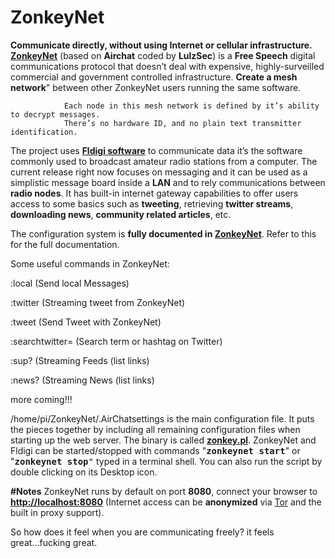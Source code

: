 # ZonkeyNet
<b>Communicate directly, without using Internet or cellular infrastructure.</b>
<a href="http://localhost:8080" target="_blank" title="ZonkeyNet Mesh Network"><b>ZonkeyNet</b></a> (based on <b>Airchat</b> coded by <b>LulzSec</b>) is a <b>Free Speech</b> digital communications protocol that doesn’t deal with expensive, 
                highly-surveilled commercial and government controlled infrastructure.
<b>Create a mesh network</b>" between other ZonkeyNet users running the same software.</b>

                Each node in this mesh network is defined by it’s ability to decrypt messages.
                There’s no hardware ID, and no plain text transmitter identification.
<p>             
The project uses <a href="http://sourceforge.net/projects/fldigi/files/" target="_blank" title="Fldigi Files"><b>Fldigi software</b></a> to communicate data it’s the software commonly used to broadcast amateur radio stations from a computer.
The current release right now focuses on messaging and it can be used as a simplistic message board inside a <b>LAN</b> and to rely communications between <b>radio nodes</b>. It has built-in internet gateway capabilities to offer users access to some basics such as <b>tweeting</b>, retrieving <b>twitter streams</b>, <b>downloading news</b>, <b>community related articles</b>, etc.
</p>
<p>
The configuration system is <b>fully documented in <a href="http://localhost:8080/About" target="_blank" title="ZonkeyNet Infos">ZonkeyNet</a></b>.
Refer to this for the full documentation.
</p>
<p>
Some useful commands in ZonkeyNet:
</p>
<p>
:local (Send local Messages) 
</p>
<p>
:twitter (Streaming tweet from ZonkeyNet)
</p>
<p>
:tweet (Send Tweet with ZonkeyNet) 
</p>
:searchtwitter= (Search term or hashtag on Twitter)
<p>
:sup? (Streaming Feeds (list links)
</p>
<p>
:news? (Streaming News (list links)
</p>
<p>
more coming!!!
</p>
<p>
/home/pi/ZonkeyNet/.AirChatsettings</tt> is the main configuration file. It puts the pieces together by including all remaining configuration files when starting up the web server.
The binary is called <a href="/webdav/zonkey.pl"><b>zonkey.pl</b></a>. ZonkeyNet and Fldigi can be started/stopped with commands "<tt><b>zonkeynet start</b></tt>" or "<tt><b>zonkeynet stop</b>"</tt> typed in a terminal shell.
 You can also run the script by double clicking on its Desktop icon.
 </p>
<p>
<b>#Notes</b> ZonkeyNet runs by default on port <b>8080</b>, connect your browser to <a href="http://localhost:8080" target="_blank" title="ZonkeyNet Mesh Network"><b>http://localhost:8080</b></a>
(Internet access can be <b>anonymized</b> via <a href="https://www.torproject.org/" <b="">Tor</a> and the built in proxy support).
</p>
                         <p>
                             So how does it feel when you are communicating freely? it feels great...fucking great.
                        </p>
          </ul>
        </div>
